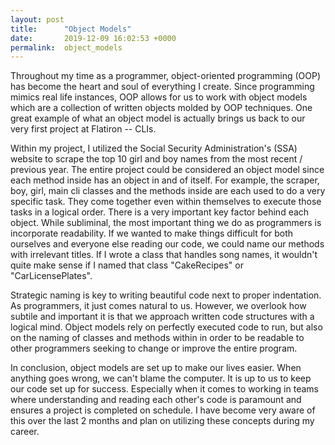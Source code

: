 ```yaml
---
layout: post
title:      "Object Models"
date:       2019-12-09 16:02:53 +0000
permalink:  object_models
---
```



Throughout my time as a programmer, object-oriented programming (OOP) has become the heart and soul of everything I create. Since programming mimics real life instances, OOP allows for us to work with object models which are a collection of written objects molded by OOP techniques. One great example of what an object model is actually brings us back to our very first project at Flatiron -- CLIs. 

Within my project, I utilized the Social Security Administration's (SSA) website to scrape the top 10 girl and boy names from the most recent / previous year. The entire project could be considered an object model since each method inside has an object in and of itself. For example, the scraper, boy, girl, main cli classes and the methods inside are each used to do a very specific task. They come together even within themselves to execute those tasks in a logical order. There is a very important key factor behind each object. While subliminal, the most important thing we do as programmers is incorporate readability. If we wanted to make things difficult for both ourselves and everyone else reading our code, we could name our methods with irrelevant titles. If I wrote a class that handles song names, it wouldn't quite make sense if I named that class "CakeRecipes" or "CarLicensePlates".

Strategic naming is key to writing beautiful code next to proper indentation. As programmers, it just comes natural to us. However, we overlook how subtile and important it is that we approach written code structures with a logical mind. Object models rely on perfectly executed code to run, but also on the naming of classes and methods within in order to be readable to other programmers seeking to change or improve the entire program.

In conclusion, object models are set up to make our lives easier. When anything goes wrong, we can't blame the computer. It is up to us to keep our code set up for success. Especially when it comes to working in teams where understanding and reading each other's code is paramount and ensures a project is completed on schedule. I have become very aware of this over the last 2 months and plan on utilizing these concepts during my career.
